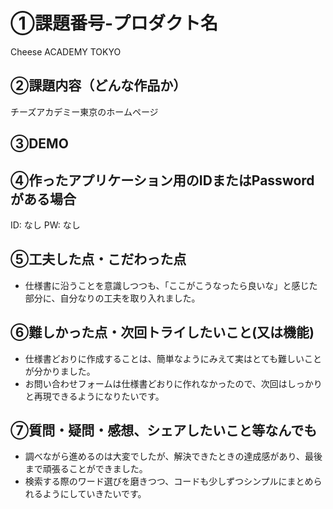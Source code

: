 # ①課題番号-プロダクト名

Cheese ACADEMY TOKYO

## ②課題内容（どんな作品か）

チーズアカデミー東京のホームページ 

## ③DEMO



## ④作ったアプリケーション用のIDまたはPasswordがある場合

ID: なし
PW: なし


## ⑤工夫した点・こだわった点

- 仕様書に沿うことを意識しつつも、「ここがこうなったら良いな」と感じた部分に、自分なりの工夫を取り入れました。

## ⑥難しかった点・次回トライしたいこと(又は機能)

- 仕様書どおりに作成することは、簡単なようにみえて実はとても難しいことが分かりました。
- お問い合わせフォームは仕様書どおりに作れなかったので、次回はしっかりと再現できるようになりたいです。

## ⑦質問・疑問・感想、シェアしたいこと等なんでも

- 調べながら進めるのは大変でしたが、解決できたときの達成感があり、最後まで頑張ることができました。
- 検索する際のワード選びを磨きつつ、コードも少しずつシンプルにまとめられるようにしていきたいです。